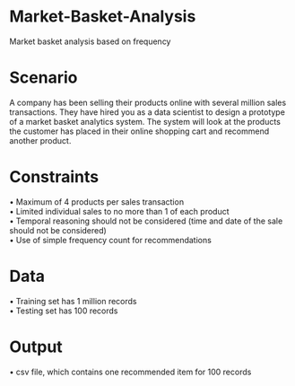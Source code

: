 # Market-Basket-Analysis

Market basket analysis based on frequency

# Scenario

A company has been selling their products online with several million sales transactions. They have hired you as a data scientist to design a prototype of a market basket analytics system. The system will look at the products the customer has placed in their online shopping cart and recommend another product.

# Constraints
• Maximum of 4 products per sales transaction <br />
• Limited individual sales to no more than 1 of each product<br />
• Temporal reasoning should not be considered (time and date of the sale should not be considered)<br />
• Use of simple frequency count for recommendations<br />

# Data
• Training set has 1 million records<br />
• Testing set has 100 records<br />

# Output
• csv file, which contains one recommended item for 100 records

